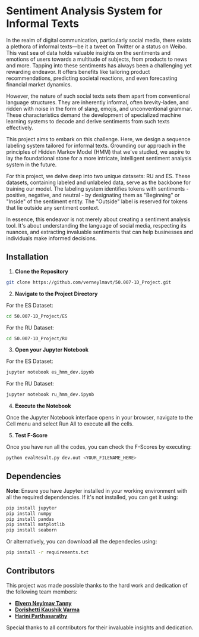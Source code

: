 # Sentiment Analysis System for Informal Texts

In the realm of digital communication, particularly social media, there exists a plethora of informal texts—be it a tweet on Twitter or a status on Weibo. This vast sea of data holds valuable insights on the sentiments and emotions of users towards a multitude of subjects, from products to news and more. Tapping into these sentiments has always been a challenging yet rewarding endeavor. It offers benefits like tailoring product recommendations, predicting societal reactions, and even forecasting financial market dynamics.

However, the nature of such social texts sets them apart from conventional language structures. They are inherently informal, often brevity-laden, and ridden with noise in the form of slang, emojis, and unconventional grammar. These characteristics demand the development of specialized machine learning systems to decode and derive sentiments from such texts effectively.

This project aims to embark on this challenge. Here, we design a sequence labeling system tailored for informal texts. Grounding our approach in the principles of Hidden Markov Model (HMM) that we've studied, we aspire to lay the foundational stone for a more intricate, intelligent sentiment analysis system in the future.

For this project, we delve deep into two unique datasets: RU and ES. These datasets, containing labeled and unlabeled data, serve as the backbone for training our model. The labeling system identifies tokens with sentiments - positive, negative, and neutral - by designating them as "Beginning" or "Inside" of the sentiment entity. The "Outside" label is reserved for tokens that lie outside any sentiment context.

In essence, this endeavor is not merely about creating a sentiment analysis tool. It's about understanding the language of social media, respecting its nuances, and extracting invaluable sentiments that can help businesses and individuals make informed decisions.

## Installation

1. **Clone the Repository**

```bash
git clone https://github.com/verneylmavt/50.007-1D_Project.git
```

2. **Navigate to the Project Directory**

For the ES Dataset:

```bash
cd 50.007-1D_Project/ES
```

For the RU Dataset:

```bash
cd 50.007-1D_Project/RU
```

3. **Open your Jupyter Notebook**

For the ES Dataset:

```bash
jupyter notebook es_hmm_dev.ipynb
```

For the RU Dataset:

```bash
jupyter notebook ru_hmm_dev.ipynb
```

4. **Execute the Notebook**

Once the Jupyter Notebook interface opens in your browser, navigate to the Cell menu and select Run All to execute all the cells.

5. **Test F-Score**

Once you have run all the codes, you can check the F-Scores by executing:

```bash
python evalResult.py dev.out <YOUR_FILENAME_HERE>
```

## Dependencies

**Note**: Ensure you have Jupyter installed in your working environment with all the required dependencies. If it's not installed, you can get it using:

```bash
pip install jupyter
pip install numpy
pip install pandas
pip install matplotlib
pip install seaborn
```

Or alternatively, you can download all the dependecies using:

```bash
pip install -r requirements.txt
```

## Contributors

This project was made possible thanks to the hard work and dedication of the following team members:

- **[Elvern Neylmav Tanny](https://github.com/verneylmavt)**
- **[Dorishetti Kaushik Varma](https://github.com/varmz120)**
- **[Harini Parthasarathy](https://github.com/reenee1601)**

Special thanks to all contributors for their invaluable insights and dedication.
